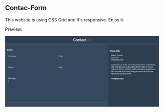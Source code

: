## Contac-Form

This website is using CSS Grid and it's responsive. Enjoy it. 

Preview:

![Image description](https://github.com/fmunives/form-contact/blob/master/preview.PNG?raw=true)
